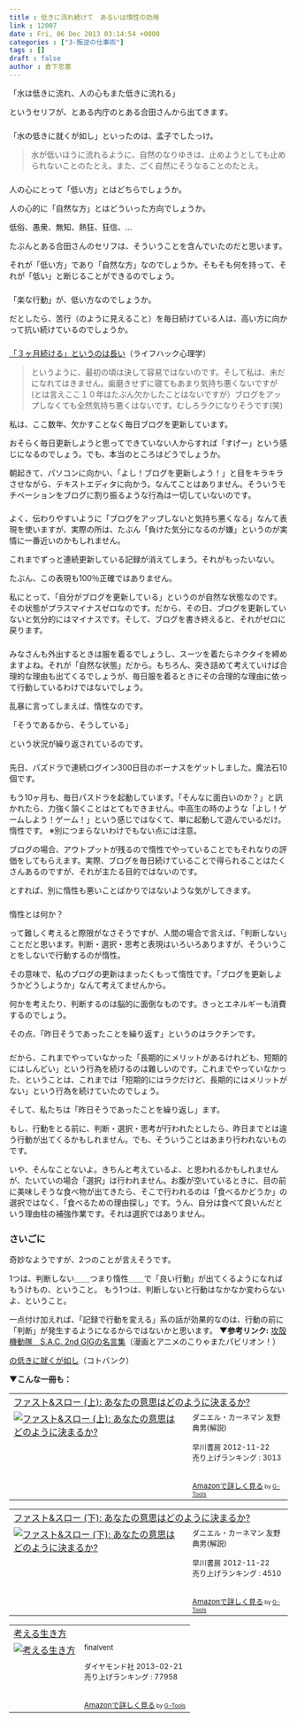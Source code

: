 ```yaml
---
title : 低きに流れ続けて　あるいは惰性の効用
link : 12007
date : Fri, 06 Dec 2013 03:14:54 +0000
categories : ["3-叛逆の仕事術"]
tags : []
draft : false
author : 倉下忠憲
---
```


「水は低きに流れ、人の心もまた低きに流れる」

というセリフが、とある内庁のとある合田さんから出てきます。

<H3></H3>「水の低きに就くが如し」といったのは、孟子でしたっけ。

<blockquote>
水が低いほうに流れるように、自然のなりゆきは、止めようとしても止められないことのたとえ。また、ごく自然にそうなることのたとえ。
</blockquote>

<H3></H3>人の心にとって「低い方」とはどちらでしょうか。

人の心的に「自然な方」とはどういった方向でしょうか。

低俗、愚衆、無知、熱狂、狂信、…

たぶんとある合田さんのセリフは、そういうことを含んでいたのだと思います。

それが「低い方」であり「自然な方」なのでしょうか。そもそも何を持って、それが「低い」と断じることができるのでしょう。

<H3></H3>「楽な行動」が、低い方なのでしょうか。

だとしたら、苦行（のように見えること）を毎日続けている人は、高い方に向かって抗い続けているのでしょうか。

<H3></H3><a href="http://mindhack.sakura.ne.jp/archives/1277" target="_blank">「３ヶ月続ける」というのは長い</a>（ライフハック心理学）

<blockquote>
というように、最初の頃は決して容易ではないのです。そして私は、未だになれてはきません。歯磨きせずに寝てもあまり気持ち悪くないですが(とは言えここ１０年はたぶん欠かしたことはないですが）ブログをアップしなくても全然気持ち悪くはないです。むしろラクになりそうです(笑)
</blockquote>

私は、ここ数年、欠かすことなく毎日ブログを更新しています。

おそらく毎日更新しようと思ってできていない人からすれば「すげー」という感じになるのでしょう。でも、本当のところはどうでしょうか。

朝起きて、パソコンに向かい、「よし！ブログを更新しよう！」と目をキラキラさせながら、テキストエディタに向かう。なんてことはありません。そういうモチベーションをブログに割り振るような行為は一切していないのです。

<H3></H3>よく、伝わりやすいように「ブログをアップしないと気持ち悪くなる」なんて表現を使いますが、実際の所は、たぶん「負けた気分になるのが嫌」というのが実情に一番近いのかもしれません。

これまでずっと連続更新している記録が消えてしまう。それがもったいない。

たぶん、この表現も100％正確ではありません。

私にとって、「自分がブログを更新している」というのが自然な状態なのです。その状態がプラスマイナスゼロなのです。だから、その日、ブログを更新していないと気分的にはマイナスです。そして、ブログを書き終えると、それがゼロに戻ります。

<H3></H3>みなさんも外出するときは服を着るでしょうし、スーツを着たらネクタイを締めますよね。それが「自然な状態」だから。もちろん、突き詰めて考えていけば合理的な理由も出てくるでしょうが、毎日服を着るときにその合理的な理由に依って行動しているわけではないでしょう。

乱暴に言ってしまえば、惰性なのです。

「そうであるから、そうしている」

という状況が繰り返されているのです。

<H3></H3>先日、パズドラで連続ログイン300日目のボーナスをゲットしました。魔法石10個です。

もう10ヶ月も、毎日パスドラを起動しています。「そんなに面白いのか？」と訊かれたら、力強く頷くことはとてもできません。中高生の時のような「よし！ゲームしよう！ゲーム！」という感じではなくて、単に起動して遊んでいるだけ。惰性です。
※別につまらないわけでもない点には注意。

ブログの場合、アウトプットが残るので惰性でやっていることでもそれなりの評価をしてもらえます。実際、ブログを毎日続けていることで得られることはたくさんあるのですが、それが主たる目的ではないのです。

とすれば、別に惰性も悪いことばかりではないような気がしてきます。
<H3></H3>惰性とは何か？

って難しく考えると際限がなさそうですが、人間の場合で言えば、「判断しない」ことだと思います。判断・選択・思考と表現はいろいろありますが、そういうことをしないで行動するのが惰性。

その意味で、私のブログの更新はまったくもって惰性です。「ブログを更新しようかどうしようか」なんて考えてませんから。

何かを考えたり、判断するのは脳的に面倒なものです。きっとエネルギーも消費するのでしょう。

その点、「昨日そうであったことを繰り返す」というのはラクチンです。

<H3></H3>だから、これまでやっていなかった「長期的にメリットがあるけれども、短期的にはしんどい」という行為を続けるのは難しいのです。これまでやっていなかった、ということは、これまでは「短期的にはラクだけど、長期的にはメリットがない」という行為を続けていたのでしょう。

そして、私たちは「昨日そうであったことを繰り返し」ます。

もし、行動をとる前に、判断・選択・思考が行われたとしたら、昨日までとは違う行動が出てくるかもしれません。でも、そういうことはあまり行われないものです。

いや、そんなことないよ。きちんと考えているよ、と思われるかもしれませんが、たいていの場合「選択」は行われません。お腹が空いているときに、目の前に美味しそうな食べ物が出てきたら、そこで行われるのは「食べるかどうか」の選択ではなく、「食べるための理由探し」です。うん、自分は食べて良いんだという理由柱の補強作業です。それは選択ではありません。

<H3>さいごに</H3>奇妙なようですが、2つのことが言えそうです。

1つは、判断しない＿＿つまり惰性＿＿で「良い行動」が出てくるようになればもうけもの、ということ。
もう1つは、判断しないと行動はなかなか変わらないよ、ということ。

一点付け加えれば、「記録で行動を変える」系の話が効果的なのは、行動の前に「判断」が発生するようになるからではないかと思います。
<strong>
▼参考リンク:</strong>
<a href="http://koryamata.jp/wordmanager/140.html" target="_blank">攻殻機動隊　S.A.C. 2nd GIGの名言集</a>（漫画とアニメのこりゃまたパビリオン！）

<a href="http://kotobank.jp/word/%E6%B0%B4%E3%81%AE%E4%BD%8E%E3%81%8D%E3%81%AB%E5%B0%B1%E3%81%8F%E3%81%8C%E5%A6%82%E3%81%97" target="_blank">の低きに就くが如し</a>（コトバンク）

<strong>▼こんな一冊も：</strong>
<table  border="0" cellpadding="5"><tr><td colspan="2"><a href="http://www.amazon.co.jp/%E3%83%95%E3%82%A1%E3%82%B9%E3%83%88-%E3%82%B9%E3%83%AD%E3%83%BC-%E4%B8%8A-%E3%81%82%E3%81%AA%E3%81%9F%E3%81%AE%E6%84%8F%E6%80%9D%E3%81%AF%E3%81%A9%E3%81%AE%E3%82%88%E3%81%86%E3%81%AB%E6%B1%BA%E3%81%BE%E3%82%8B%E3%81%8B-%E3%83%80%E3%83%8B%E3%82%A8%E3%83%AB%E3%83%BB%E3%82%AB%E3%83%BC%E3%83%8D%E3%83%9E%E3%83%B3/dp/4152093382%3FSubscriptionId%3D15SMZCTB9V8NGR2TW082%26tag%3Drashita1000-22%26linkCode%3Dxm2%26camp%3D2025%26creative%3D165953%26creativeASIN%3D4152093382" target="_top">ファスト&スロー (上): あなたの意思はどのように決まるか?</a><img src="http://www.assoc-amazon.jp/e/ir?t=rashita1000-22&l=ur2&o=9" width="1" height="1" style="border: none;" alt="" /></td></tr><tr><td valign="top"><a href="http://www.amazon.co.jp/%E3%83%95%E3%82%A1%E3%82%B9%E3%83%88-%E3%82%B9%E3%83%AD%E3%83%BC-%E4%B8%8A-%E3%81%82%E3%81%AA%E3%81%9F%E3%81%AE%E6%84%8F%E6%80%9D%E3%81%AF%E3%81%A9%E3%81%AE%E3%82%88%E3%81%86%E3%81%AB%E6%B1%BA%E3%81%BE%E3%82%8B%E3%81%8B-%E3%83%80%E3%83%8B%E3%82%A8%E3%83%AB%E3%83%BB%E3%82%AB%E3%83%BC%E3%83%8D%E3%83%9E%E3%83%B3/dp/4152093382%3FSubscriptionId%3D15SMZCTB9V8NGR2TW082%26tag%3Drashita1000-22%26linkCode%3Dxm2%26camp%3D2025%26creative%3D165953%26creativeASIN%3D4152093382" target="_top"><img src="http://ecx.images-amazon.com/images/I/41UFM%2BY8xQL._SL160_.jpg" border="0" alt="ファスト&スロー (上): あなたの意思はどのように決まるか?" /></a></td><td valign="top"><font size="-1">ダニエル・カーネマン 友野典男(解説) <br /><br />早川書房  2012-11-22<br />売り上げランキング : 3013<br /><br /><br /><a href="http://www.amazon.co.jp/%E3%83%95%E3%82%A1%E3%82%B9%E3%83%88-%E3%82%B9%E3%83%AD%E3%83%BC-%E4%B8%8A-%E3%81%82%E3%81%AA%E3%81%9F%E3%81%AE%E6%84%8F%E6%80%9D%E3%81%AF%E3%81%A9%E3%81%AE%E3%82%88%E3%81%86%E3%81%AB%E6%B1%BA%E3%81%BE%E3%82%8B%E3%81%8B-%E3%83%80%E3%83%8B%E3%82%A8%E3%83%AB%E3%83%BB%E3%82%AB%E3%83%BC%E3%83%8D%E3%83%9E%E3%83%B3/dp/4152093382%3FSubscriptionId%3D15SMZCTB9V8NGR2TW082%26tag%3Drashita1000-22%26linkCode%3Dxm2%26camp%3D2025%26creative%3D165953%26creativeASIN%3D4152093382" target="_top">Amazonで詳しく見る</a></font><font size="-2"> by <a href="http://www.goodpic.com/mt/aws/index.html" >G-Tools</a></font></td></tr></table>

<table  border="0" cellpadding="5"><tr><td colspan="2"><a href="http://www.amazon.co.jp/%E3%83%95%E3%82%A1%E3%82%B9%E3%83%88-%E3%82%B9%E3%83%AD%E3%83%BC-%E4%B8%8B-%E3%81%82%E3%81%AA%E3%81%9F%E3%81%AE%E6%84%8F%E6%80%9D%E3%81%AF%E3%81%A9%E3%81%AE%E3%82%88%E3%81%86%E3%81%AB%E6%B1%BA%E3%81%BE%E3%82%8B%E3%81%8B-%E3%83%80%E3%83%8B%E3%82%A8%E3%83%AB%E3%83%BB%E3%82%AB%E3%83%BC%E3%83%8D%E3%83%9E%E3%83%B3/dp/4152093390%3FSubscriptionId%3D15SMZCTB9V8NGR2TW082%26tag%3Drashita1000-22%26linkCode%3Dxm2%26camp%3D2025%26creative%3D165953%26creativeASIN%3D4152093390" target="_top">ファスト&スロー (下): あなたの意思はどのように決まるか?</a><img src="http://www.assoc-amazon.jp/e/ir?t=rashita1000-22&l=ur2&o=9" width="1" height="1" style="border: none;" alt="" /></td></tr><tr><td valign="top"><a href="http://www.amazon.co.jp/%E3%83%95%E3%82%A1%E3%82%B9%E3%83%88-%E3%82%B9%E3%83%AD%E3%83%BC-%E4%B8%8B-%E3%81%82%E3%81%AA%E3%81%9F%E3%81%AE%E6%84%8F%E6%80%9D%E3%81%AF%E3%81%A9%E3%81%AE%E3%82%88%E3%81%86%E3%81%AB%E6%B1%BA%E3%81%BE%E3%82%8B%E3%81%8B-%E3%83%80%E3%83%8B%E3%82%A8%E3%83%AB%E3%83%BB%E3%82%AB%E3%83%BC%E3%83%8D%E3%83%9E%E3%83%B3/dp/4152093390%3FSubscriptionId%3D15SMZCTB9V8NGR2TW082%26tag%3Drashita1000-22%26linkCode%3Dxm2%26camp%3D2025%26creative%3D165953%26creativeASIN%3D4152093390" target="_top"><img src="http://ecx.images-amazon.com/images/I/41KbiIfMJeL._SL160_.jpg" border="0" alt="ファスト&スロー (下): あなたの意思はどのように決まるか?" /></a></td><td valign="top"><font size="-1">ダニエル・カーネマン 友野典男(解説) <br /><br />早川書房  2012-11-22<br />売り上げランキング : 4510<br /><br /><br /><a href="http://www.amazon.co.jp/%E3%83%95%E3%82%A1%E3%82%B9%E3%83%88-%E3%82%B9%E3%83%AD%E3%83%BC-%E4%B8%8B-%E3%81%82%E3%81%AA%E3%81%9F%E3%81%AE%E6%84%8F%E6%80%9D%E3%81%AF%E3%81%A9%E3%81%AE%E3%82%88%E3%81%86%E3%81%AB%E6%B1%BA%E3%81%BE%E3%82%8B%E3%81%8B-%E3%83%80%E3%83%8B%E3%82%A8%E3%83%AB%E3%83%BB%E3%82%AB%E3%83%BC%E3%83%8D%E3%83%9E%E3%83%B3/dp/4152093390%3FSubscriptionId%3D15SMZCTB9V8NGR2TW082%26tag%3Drashita1000-22%26linkCode%3Dxm2%26camp%3D2025%26creative%3D165953%26creativeASIN%3D4152093390" target="_top">Amazonで詳しく見る</a></font><font size="-2"> by <a href="http://www.goodpic.com/mt/aws/index.html" >G-Tools</a></font></td></tr></table>

<table  border="0" cellpadding="5"><tr><td colspan="2"><a href="http://www.amazon.co.jp/%E8%80%83%E3%81%88%E3%82%8B%E7%94%9F%E3%81%8D%E6%96%B9-finalvent/dp/4478023239%3FSubscriptionId%3D15SMZCTB9V8NGR2TW082%26tag%3Drashita1000-22%26linkCode%3Dxm2%26camp%3D2025%26creative%3D165953%26creativeASIN%3D4478023239" target="_top">考える生き方</a><img src="http://www.assoc-amazon.jp/e/ir?t=rashita1000-22&l=ur2&o=9" width="1" height="1" style="border: none;" alt="" /></td></tr><tr><td valign="top"><a href="http://www.amazon.co.jp/%E8%80%83%E3%81%88%E3%82%8B%E7%94%9F%E3%81%8D%E6%96%B9-finalvent/dp/4478023239%3FSubscriptionId%3D15SMZCTB9V8NGR2TW082%26tag%3Drashita1000-22%26linkCode%3Dxm2%26camp%3D2025%26creative%3D165953%26creativeASIN%3D4478023239" target="_top"><img src="http://ecx.images-amazon.com/images/I/41KDGDcfe2L._SL160_.jpg" border="0" alt="考える生き方" /></a></td><td valign="top"><font size="-1">finalvent <br /><br />ダイヤモンド社  2013-02-21<br />売り上げランキング : 77958<br /><br /><br /><a href="http://www.amazon.co.jp/%E8%80%83%E3%81%88%E3%82%8B%E7%94%9F%E3%81%8D%E6%96%B9-finalvent/dp/4478023239%3FSubscriptionId%3D15SMZCTB9V8NGR2TW082%26tag%3Drashita1000-22%26linkCode%3Dxm2%26camp%3D2025%26creative%3D165953%26creativeASIN%3D4478023239" target="_top">Amazonで詳しく見る</a></font><font size="-2"> by <a href="http://www.goodpic.com/mt/aws/index.html" >G-Tools</a></font></td></tr></table>

